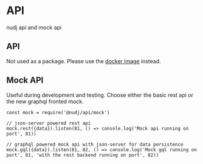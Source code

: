 # API

nudj api and mock api

## API
Not used as a package. Please use the [docker image](https://hub.docker.com/r/nudj/api/) instead.

## Mock API

Useful during development and testing. Choose either the basic rest api or the new graphql fronted mock.

```
const mock = require('@nudj/api/mock')

// json-server powered rest api
mock.rest({data}).listen(81, () => console.log('Mock api running on port', 81))

// graphql powered mock api with json-server for data persistence
mock.gql({data}).listen(81, 82, () => console.log('Mock gql running on port', 81, 'with the rest backend running on port', 82))
```
